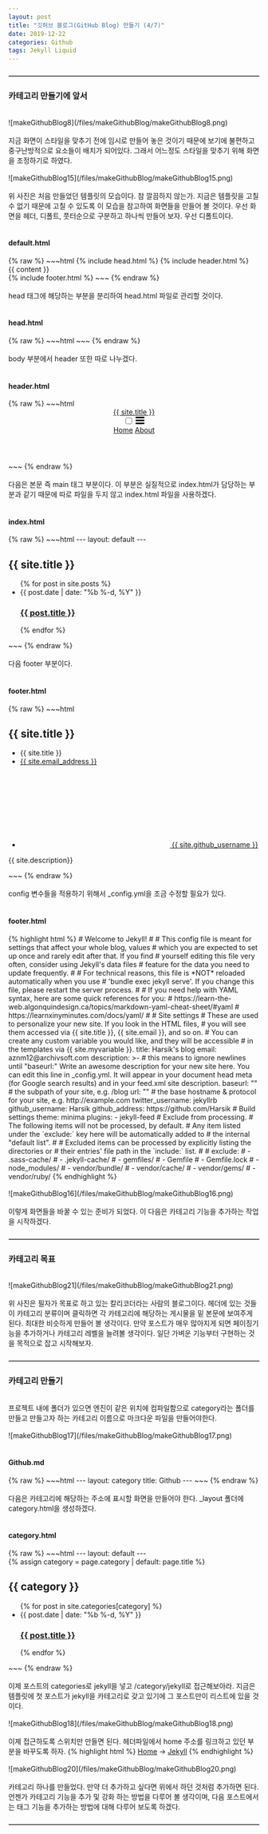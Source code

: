 ```yaml
---
layout: post
title: "깃허브 블로그(GitHub Blog) 만들기 (4/7)"
date: 2019-12-22
categories: Github
tags: Jekyll Liquid
---
```

<div style="display:none;">
카테고리 만들기
</div>
<hr style="display:block !important; margin:25px 0; border:1px solid #c3c3c3">
<h3>카테고리 만들기에 앞서</h3>
<br>
![makeGithubBlog8](/files/makeGithubBlog/makeGithubBlog8.png)
<br><br>
지금 화면이 스타일을 맞추기 전에 임시로 만들어 놓은 것이기 때문에 보기에 불편하고 중구난방적으로 요소들이 배치가 되어있다. 그래서 어느정도 스타일을 맞추기 위해 화면을 조정하기로 하였다.
<br><br>
![makeGithubBlog15](/files/makeGithubBlog/makeGithubBlog15.png)
<br><br>
위 사진은 처음 만들었던 템플릿의 모습이다. 참 깔끔하지 않는가. 지금은 템플릿을 고칠 수 없기 때문에 고칠 수 있도록 이 모습을 참고하여 화면들을 만들어 볼 것이다. 우선 화면을 헤더, 디폴트, 풋터순으로 구분하고 하나씩 만들어 보자. 우선 디폴트이다.
<br><br>
<h4>default.html</h4>
{% raw %}
~~~html
<!DOCTYPE html>
<html>
	{% include head.html %}
	<body>
		{% include header.html %}
		<main class="page-content" aria-label="Content">
			<div class="wrapper">
				<div class="page-content">
					<div class="wrapper">
						{{ content }}
					</div>
				</div>
			</div>
		</main>
		{% include footer.html %}
	</body>
</html>
~~~
{% endraw %}
<br><br>
head 태그에 해당하는 부분을 분리하여 head.html 파일로 관리할 것이다. 
<br><br>
<h4>head.html</h4>
{% raw %}
~~~html
<head>
<meta charset="utf-8">
<meta http-equiv="X-UA-Compatible" content="IE=edge">
<meta name="viewport" content="width=device-width, initial-scale=1"><!-- Begin Jekyll SEO tag v2.6.1 -->
<title>{% if page.title %}{{ page.title }}{% else %}{{ site.title }}{% endif %}</title>
<meta name="generator" content="Jekyll v4.0.0" />
<meta property="og:title" content="{% if page.title %}{{ page.title }}{% else %}{{ site.title }}{% endif %}" />
<meta property="og:locale" content="en_KR" />
<meta name="description" content="{{ site.description }}">
<meta property="og:description" content="{{ site.description }}">
<link rel="canonical" href="{{ page.url | replace:'index.html','' | prepend: site.baseurl | prepend: site.url }}">
<meta property="og:url" content="{% if page.baseurl %}{{ page.baseurl }}{% else %}{{ site.baseurl }}{% endif %}" />
<meta property="og:site_name" content="{% if page.site_name %}{{ page.site_name }}{% else %}{{ site.site_name }}{% endif %}" />
<script type="application/ld+json">
{"url":"http://localhost:4001/","headline":"Your awesome title","description":"Write an awesome description for your new site here. You can edit this line in _config.yml. It will appear in your document head meta (for Google search results) and in your feed.xml site description.","name":"Your awesome title","@type":"WebSite","@context":"https://schema.org"}</script>
<!-- End Jekyll SEO tag -->
<link rel="stylesheet" href="{{ "/assets/main.css" | prepend: site.baseurl }}" />
<link type="application/atom+xml" rel="alternate" href="{{ "/feed.xml" | prepend: site.baseurl }}" title="{% if page.title %}{{ page.title }}{% else %}{{ site.title }}{% endif %}" />
</head>
~~~
{% endraw %}
<br><br>
body 부분에서 header 또한 따로 나누겠다.
<br><br>
<h4>header.html</h4>
{% raw %}
~~~html
<header class="site-header" role="banner">
	<div class="wrapper">
		<a class="site-title" rel="author" href="/">{{ site.title }}</a>
		<nav class="site-nav">
			<input type="checkbox" id="nav-trigger" class="nav-trigger" />
			<label for="nav-trigger">
				<span class="menu-icon">
					<svg viewBox="0 0 18 15" width="18px" height="15px">
						<path
							d="M18,1.484c0,0.82-0.665,1.484-1.484,1.484H1.484C0.665,2.969,0,2.304,0,1.484l0,0C0,0.665,0.665,0,1.484,0 h15.032C17.335,0,18,0.665,18,1.484L18,1.484z M18,7.516C18,8.335,17.335,9,16.516,9H1.484C0.665,9,0,8.335,0,7.516l0,0 c0-0.82,0.665-1.484,1.484-1.484h15.032C17.335,6.031,18,6.696,18,7.516L18,7.516z M18,13.516C18,14.335,17.335,15,16.516,15H1.484 C0.665,15,0,14.335,0,13.516l0,0c0-0.82,0.665-1.483,1.484-1.483h15.032C17.335,12.031,18,12.695,18,13.516L18,13.516z"
						/>
					</svg>
				</span>
			</label>
			<div class="trigger">
				<a class="page-link" href="{{ site.baseurl }}/">Home</a>
				<a class="page-link" href="{{ site.baseurl }}/about">About</a>
			</div>
		</nav>
	</div>
</header>
~~~
{% endraw %}
<br><br>
다음은 본문 즉 main 태그 부분이다. 이 부분은 실질적으로 index.html가 담당하는 부분과 같기 때문에 따로 파일을 두지 않고 index.html 파일을 사용하겠다.
<br><br>
<h4>index.html</h4>
{% raw %}
~~~html
---
layout: default
---
<div class="home">
	<h2 class="post-list-heading">{{ site.title }}</h2>
	<ul class="post-list">
		{% for post in site.posts %}
		<li>
			<span class="post-meta">{{ post.date | date: "%b %-d, %Y" }}</span>
			<h3>
				<a class="post-link" href="{{ post.url | prepend: site.baseurl }}"
					>{{ post.title }}</a
				>
			</h3>
		</li>
		{% endfor %}
	</ul>
</div>
~~~
{% endraw %}
<br><br>
다음 footer 부분이다.
<br><br>
<h4>footer.html</h4>
{% raw %}
~~~html
<footer class="site-footer h-card">
	<data class="u-url" href="/"></data>
	<div class="wrapper">
		<h2 class="footer-heading">{{ site.title }}</h2>
		<div class="footer-col-wrapper">
			<div class="footer-col footer-col-1">
				<ul class="contact-list">
					<li class="p-name">{{ site.title }}</li>
					<li>
						<a class="u-email" href="{{ site.email_address }}"
							>{{ site.email_address }}</a
						>
					</li>
				</ul>
			</div>
			<div class="footer-col footer-col-2">
				<ul class="social-media-list">
					<li>
						<a href="{{ site.github_address }}"
							><svg class="svg-icon">
								<use xlink:href="/assets/minima-social-icons.svg#github"></use>
							</svg>
							<span class="username">{{ site.github_username }}</span></a
						>
					</li>
				</ul>
			</div>
			<div class="footer-col footer-col-3">
				<p>
					{{ site.description}}
				</p>
			</div>
		</div>
	</div>
</footer>
~~~
{% endraw %}
<br><br>
config 변수들을 적용하기 위해서 _config.yml을 조금 수정할 필요가 있다.
<br><br>
<h4>footer.html</h4>
{% highlight html %}
# Welcome to Jekyll!
#
# This config file is meant for settings that affect your whole blog, values
# which you are expected to set up once and rarely edit after that. If you find
# yourself editing this file very often, consider using Jekyll's data files
# feature for the data you need to update frequently.
#
# For technical reasons, this file is *NOT* reloaded automatically when you use
# 'bundle exec jekyll serve'. If you change this file, please restart the server process.
#
# If you need help with YAML syntax, here are some quick references for you: 
# https://learn-the-web.algonquindesign.ca/topics/markdown-yaml-cheat-sheet/#yaml
# https://learnxinyminutes.com/docs/yaml/
#
# Site settings
# These are used to personalize your new site. If you look in the HTML files,
# you will see them accessed via {{ site.title }}, {{ site.email }}, and so on.
# You can create any custom variable you would like, and they will be accessible
# in the templates via {{ site.myvariable }}.
title: Harsik's blog
email: aznm12@archivsoft.com
description: >- # this means to ignore newlines until "baseurl:"
  Write an awesome description for your new site here. You can edit this
  line in _config.yml. It will appear in your document head meta (for
  Google search results) and in your feed.xml site description.
baseurl: "" # the subpath of your site, e.g. /blog
url: "" # the base hostname & protocol for your site, e.g. http://example.com
twitter_username: jekyllrb
github_username:  Harsik
github_address: https://github.com/Harsik
# Build settings
theme: minima
plugins:
  - jekyll-feed
# Exclude from processing.
# The following items will not be processed, by default.
# Any item listed under the `exclude:` key here will be automatically added to
# the internal "default list".
#
# Excluded items can be processed by explicitly listing the directories or
# their entries' file path in the `include:` list.
#
# exclude:
#   - .sass-cache/
#   - .jekyll-cache/
#   - gemfiles/
#   - Gemfile
#   - Gemfile.lock
#   - node_modules/
#   - vendor/bundle/
#   - vendor/cache/
#   - vendor/gems/
#   - vendor/ruby/
{% endhighlight %}
<br><br>
![makeGithubBlog16](/files/makeGithubBlog/makeGithubBlog16.png)
<br><br>
이렇게 화면들을 바꿀 수 있는 준비가 되었다. 이 다음은 카테고리 기능을 추가하는 작업을 시작하겠다.
<hr style="display:block !important; margin:25px 0; border:1px solid #c3c3c3">
<h3>카테고리 목표</h3>
<br>
![makeGithubBlog21](/files/makeGithubBlog/makeGithubBlog21.png)
<br><br>
위 사진은 필자가 목표로 하고 있는 칼리코더라는 사람의 블로그이다. 헤더에 있는 것들이 카테고리 분류이며 클릭하면 각 카테고리에 해당하는 게시물을 밑 본문에 보여주게 된다. 최대한 비슷하게 만들어 볼 생각이다.
만약 포스트가 매우 많아지게 되면 페이징기능을 추가하거나 카테고리 레벨을 늘려볼 생각이다. 일단 가벼운 기능부터 구현하는 것을 목적으로 잡고 시작해보자.
<hr style="display:block !important; margin:25px 0; border:1px solid #c3c3c3">
<h3>카테고리 만들기</h3>
<br>
프로젝트 내에 폴더가 있으면 엔진이 같은 위치에 컴파일함으로 category라는 폴더를 만들고 만들고자 하는 카테고리 이름으로 마크다운 파일을 만들어야한다.
<br><br>
![makeGithubBlog17](/files/makeGithubBlog/makeGithubBlog17.png)
<br><br>
<h4>Github.md</h4>
{% raw %}
~~~html
---
layout: category
title: Github
---
~~~
{% endraw %}
<br><br>
다음은 카테고리에 해당하는 주소에 표시할 화면을 만들어야 한다. _layout 폴더에 category.html을 생성하겠다.
<br><br>
<h4>category.html</h4>
{% raw %}
~~~html
---
layout: default
---
<div class="home">
	{% assign category = page.category | default: page.title %}
	<h2 class="post-list-heading">{{ category }}</h2>
	<ul class="post-list">
		{% for post in site.categories[category] %}
		<li>
			<span class="post-meta">{{ post.date | date: "%b %-d, %Y" }}</span>
			<h3>
				<a class="post-link" href="{{ post.url | prepend: site.baseurl }}"
					>{{ post.title }}</a
				>
			</h3>
		</li>
		{% endfor %}
	</ul>
</div>
~~~
{% endraw %}
<br><br>
이제 포스트의 categories로 jekyll을 넣고 /category/jekyll로 접근해보아라. 지금은 템플릿에 첫 포스트가 jekyll을 카테고리로 갖고 있기에 그 포스트만이 리스트에 있을 것이다.
<br><br>
![makeGithubBlog18](/files/makeGithubBlog/makeGithubBlog18.png)
<br><br>
이제 접근하도록 스위치만 만들면 된다. 헤더파일에서 home 주소를 링크하고 있던 부분을 바꾸도록 하자. 
{% highlight html %}
<a class="page-link" href="{{ site.baseurl }}/">Home</a>
->
<a class="page-link" href="{{ site.baseurl }}/category/jekyll">Jekyll</a>
{% endhighlight %}
<br><br>
![makeGithubBlog20](/files/makeGithubBlog/makeGithubBlog20.png)
<br><br>
카테고리 하나를 만들었다. 만약 더 추가하고 싶다면 위에서 하던 것처럼 추가하면 된다. 언젠가 카테고리 기능을 추가 및 강화 하는 방법을 다루어 볼 생각이며, 다음 포스트에서는 태그 기능을 추가하는 방법에 대해 다루어 보도록 하겠다.
<hr style="display:block !important; margin:25px 0; border:1px solid #c3c3c3">

